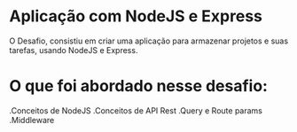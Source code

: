 # Aplicação com NodeJS e Express
O Desafio, consistiu em criar uma aplicação para armazenar projetos e suas tarefas, usando NodeJS e Express.

# O que foi abordado nesse desafio:

.Conceitos de NodeJS
.Conceitos de API Rest
.Query e Route params
.Middleware
